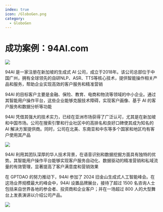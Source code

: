```yaml
---
index: true
icon: /GloboGen.png
category:
  - GloboGen
---
```


# 成功案例：94AI.com

![](/assets/images/globogen/94ai-screenshot.png)

94AI 是一家注册在新加坡的生成式 AI 公司，成立于2018年。该公司总部位于中国广州，拥有全球领先的自研NLP、ASR、TTS等核心技术，提供智能操作相关产品和服务，帮助企业实现高效的客户服务和精准营销

94AI 的目标客户主要是金融、保险、教育、电商和物流等领域的中小企业。通过其智能用户操作平台，这些企业能够克服技术障碍，实现客户画像、基于 AI 的客户服务和数据分析等功能

94AI 凭借其强大的技术实力，已经在亚洲市场获得了广泛认可，尤其是在新加坡和中国市场。公司在搜索引擎和行业社区中的高排名和良好口碑使其成为知名的 AI 解决方案提供商。同时，公司在北美、东南亚和中东等多个国家和地区均有客户使用其产品

![](/assets/images/globogen/94ai-2.jpg)

94AI 利用其团队深厚的华人技术背景，在语音识别和数据挖掘方面具有独特的优势。其智能用户操作平台能够实现客户服务自动化、数据驱动的精准营销和私域流量的有效管理，显著提高了客户满意度和营销效果

在 GPTDAO 的努力推动下，94AI 参加了 2024 旧金山生成式人工智能峰会。在这场业界规模最大的峰会中，94AI 设置品牌展台，接待了超过 1500 名咨询人士包括来自世界各地的参会者、投资商和企业客户；并在一场超过 800 人的大型舞台上发表演讲以介绍公司产品。

![](/assets/images/globogen/94ai-1.jpg)